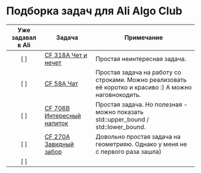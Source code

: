 # Подборка задач для Ali Algo Club

| Уже задавал в Ali | Задача | Примечание |
|:---:|---|---|
| [ ] | [CF 318A Чет и нечет](https://codeforces.com/problemset/problem/318/A) | Простая неинтересная задача. |
| [ ] | [CF 58A Чат](https://codeforces.com/problemset/problem/58/A) | Простая задача на работу со строками.  Можно реализовать её коротко и красиво :) А можно наговнокодить. |
| [ ] | [CF 706B Интересный напиток](https://codeforces.com/problemset/problem/706/B) | Простая задача. Но полезная - можно показать std::upper_bound / std::lower_bound. |
| [ ] | [CF 270A Завидный забор](https://codeforces.com/problemset/problem/270/A) | Довольно простая задача на геометрияю. Однако у меня не с первого раза зашла) |
| [ ] | []() |  |
